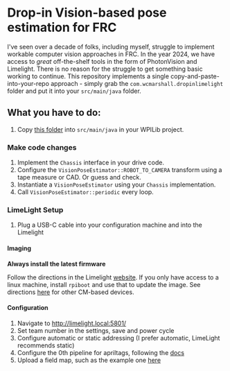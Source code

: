 # Drop-in Vision-based pose estimation for FRC

I've seen over a decade of folks, including myself, struggle to implement workable computer vision approaches in FRC. In the year 2024, we have access to _great_ off-the-shelf tools in the form of PhotonVision and Limelight. There is no reason for the struggle to get something basic working to continue. This repository implements a single copy-and-paste-into-your-repo approach - simply grab the `com.wcmarshall.dropinlimelight` folder and put it into your `src/main/java` folder.

## What you have to do:

1. Copy [this folder](https://github.com/wmarshall/dropInVision/tree/main/src/main/java/com/wcmarshall/dropinlimelight) into `src/main/java` in your WPILib project.

### Make code changes

1. Implement the `Chassis` interface in your drive code.
2. Configure the `VisionPoseEstimator::ROBOT_TO_CAMERA` transform using a tape measure or CAD. Or guess and check.
3. Instantiate a `VisionPoseEstimator` using your `Chassis` implementation.
4. Call `VisionPoseEstimator::periodic` every loop.

### LimeLight Setup

1. Plug a USB-C cable into your configuration machine and into the Limelight

#### Imaging

**Always install the latest firmware**

Follow the directions in the Limelight [website](https://docs.limelightvision.io/docs/docs-limelight/getting-started/FRC/imaging). If you only have access to a linux machine, install `rpiboot` and use that to update the image. See directions [here](https://robo.fish/wiki/index.php?title=Raspberry_Pi#Installing_the_System_Image_on_eMMC) for other CM-based devices.

#### Configuration

1. Navigate to http://limelight.local:5801/
2. Set team number in the settings, save and power cycle
3. Configure automatic or static addressing (I prefer automatic, LimeLight recommends static)
4. Configure the 0th pipeline for apriltags, following the [docs](https://docs.limelightvision.io/docs/docs-limelight/pipeline-apriltag/apriltag-3d#full-3d-tracking)
5. Upload a field map, such as the example one [here](https://docs.limelightvision.io/docs/docs-limelight/pipeline-apriltag/apriltag-map-specification)